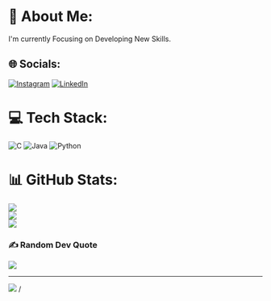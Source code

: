 # 💫 About Me:
I'm currently Focusing on Developing New Skills.


## 🌐 Socials:
[![Instagram](https://img.shields.io/badge/Instagram-%23E4405F.svg?logo=Instagram&logoColor=white)](https://instagram.com/y_o_g_i_0_7) [![LinkedIn](https://img.shields.io/badge/LinkedIn-%230077B5.svg?logo=linkedin&logoColor=white)](https://linkedin.com/in/yogesh-n-31492b300) 

# 💻 Tech Stack:
![C](https://img.shields.io/badge/c-%2300599C.svg?style=flat&logo=c&logoColor=white) ![Java](https://img.shields.io/badge/java-%23ED8B00.svg?style=flat&logo=openjdk&logoColor=white) ![Python](https://img.shields.io/badge/python-3670A0?style=flat&logo=python&logoColor=ffdd54)
# 📊 GitHub Stats:
![](https://github-readme-stats.vercel.app/api?username=YogeshN05&theme=blue-green&hide_border=false&include_all_commits=true&count_private=false)<br/>
![](https://github-readme-streak-stats.herokuapp.com/?user=YogeshN05&theme=blue-green&hide_border=false)<br/>
![](https://github-readme-stats.vercel.app/api/top-langs/?username=YogeshN05&theme=blue-green&hide_border=false&include_all_commits=true&count_private=false&layout=compact)

### ✍️ Random Dev Quote
![](https://quotes-github-readme.vercel.app/api?type=horizontal&theme=radical)

---
[![](https://visitcount.itsvg.in/api?id=YogeshN05&icon=0&color=0)](https://visitcount.itsvg.in)
/


